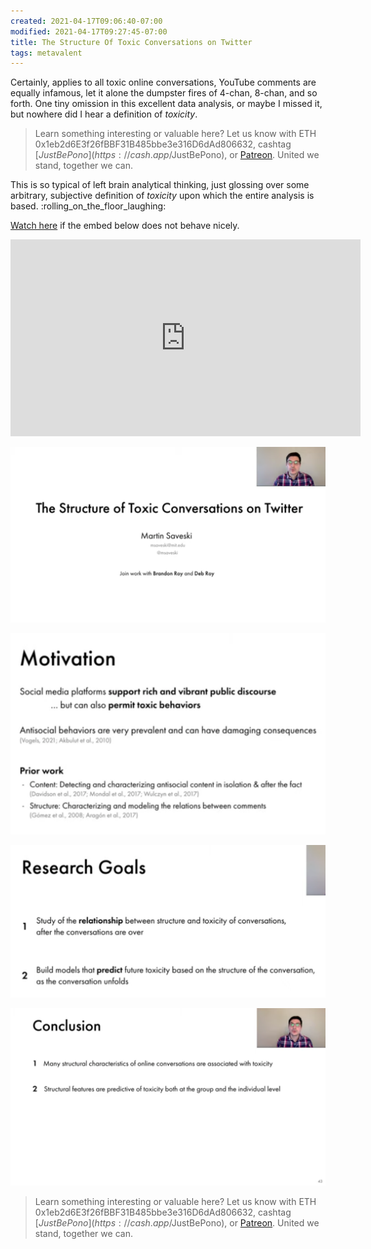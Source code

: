 ```yaml
---
created: 2021-04-17T09:06:40-07:00
modified: 2021-04-17T09:27:45-07:00
title: The Structure Of Toxic Conversations on Twitter
tags: metavalent
---
```


Certainly, applies to all toxic online conversations, YouTube comments are equally infamous, let it alone the dumpster fires of 4-chan, 8-chan, and so forth. One tiny omission in this excellent data analysis, or maybe I missed it, but nowhere did I hear a definition of _toxicity_.

> Learn something interesting or valuable here? Let us know with ETH 0x1eb2d6E3f26fBBF31B485bbe3e316D6dAd806632, cashtag [$JustBePono](https://cash.app/$JustBePono), or [Patreon](https://patreon.com/metavalent). United we stand, together we can.

This is so typical of left brain analytical thinking, just glossing over some arbitrary, subjective definition of _toxicity_ upon which the entire analysis is based. :rolling_on_the_floor_laughing:

[Watch here](https://youtu.be/JLkUgxH92pE) if the embed below does not behave nicely. 

<div class="embed-container"><iframe width="560" height="315" src="https://www.youtube.com/embed/JLkUgxH92pE" title="YouTube video player" frameborder="0" allow="accelerometer; autoplay; clipboard-write; encrypted-media; gyroscope; picture-in-picture" allowfullscreen></iframe></div>

![Image](/assets/images/image_picker1662573550353203210.jpg)

![Image](/assets/images/image_picker6434368058673289518.jpg)

![Image](/assets/images/image_picker7416260132563156430.jpg)

![Image](/assets/images/image_picker4663166808013786231.jpg)

> Learn something interesting or valuable here? Let us know with ETH 0x1eb2d6E3f26fBBF31B485bbe3e316D6dAd806632, cashtag [$JustBePono](https://cash.app/$JustBePono), or [Patreon](https://patreon.com/metavalent). United we stand, together we can.
